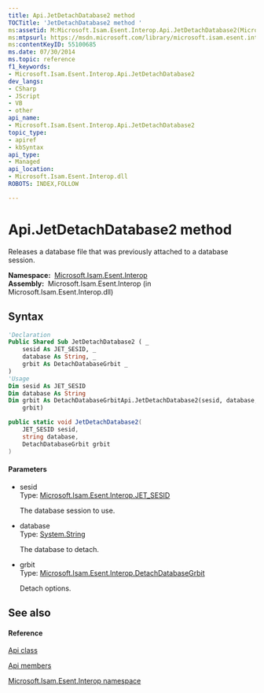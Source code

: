 ```yaml
---
title: Api.JetDetachDatabase2 method 
TOCTitle: 'JetDetachDatabase2 method '
ms:assetid: M:Microsoft.Isam.Esent.Interop.Api.JetDetachDatabase2(Microsoft.Isam.Esent.Interop.JET_SESID,System.String,Microsoft.Isam.Esent.Interop.DetachDatabaseGrbit)
ms:mtpsurl: https://msdn.microsoft.com/library/microsoft.isam.esent.interop.api.jetdetachdatabase2(v=EXCHG.10)
ms:contentKeyID: 55100685
ms.date: 07/30/2014
ms.topic: reference
f1_keywords:
- Microsoft.Isam.Esent.Interop.Api.JetDetachDatabase2
dev_langs:
- CSharp
- JScript
- VB
- other
api_name: 
- Microsoft.Isam.Esent.Interop.Api.JetDetachDatabase2
topic_type: 
- apiref
- kbSyntax
api_type: 
- Managed
api_location: 
- Microsoft.Isam.Esent.Interop.dll
ROBOTS: INDEX,FOLLOW

---
```


# Api.JetDetachDatabase2 method

Releases a database file that was previously attached to a database session.

**Namespace:**  [Microsoft.Isam.Esent.Interop](./microsoft.isam.esent.interop-namespace.md)  
**Assembly:**  Microsoft.Isam.Esent.Interop (in Microsoft.Isam.Esent.Interop.dll)

## Syntax

``` vb
'Declaration
Public Shared Sub JetDetachDatabase2 ( _
    sesid As JET_SESID, _
    database As String, _
    grbit As DetachDatabaseGrbit _
)
'Usage
Dim sesid As JET_SESID
Dim database As String
Dim grbit As DetachDatabaseGrbitApi.JetDetachDatabase2(sesid, database, _
    grbit)
```

``` csharp
public static void JetDetachDatabase2(
    JET_SESID sesid,
    string database,
    DetachDatabaseGrbit grbit
)
```

#### Parameters

  - sesid  
    Type: [Microsoft.Isam.Esent.Interop.JET_SESID](./jet-sesid-structure.md)  
    
    The database session to use.

<!-- end list -->

  - database  
    Type: [System.String](/dotnet/api/system.string)  
    
    The database to detach.

<!-- end list -->

  - grbit  
    Type: [Microsoft.Isam.Esent.Interop.DetachDatabaseGrbit](./detachdatabasegrbit-enumeration.md)  
    
    Detach options.

## See also

#### Reference

[Api class](./api-class.md)

[Api members](./api-members.md)

[Microsoft.Isam.Esent.Interop namespace](./microsoft.isam.esent.interop-namespace.md)